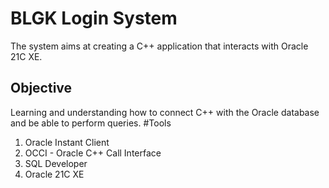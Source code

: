 # BLGK Login System
The system aims at creating a C++ application that interacts with Oracle 21C XE.

## Objective
Learning and understanding how to connect C++ with the Oracle database and be able to perform queries.
#Tools

1. Oracle Instant Client
2. OCCI - Oracle C++ Call Interface
3. SQL Developer
4. Oracle 21C XE
